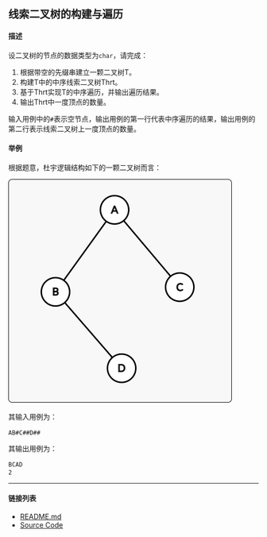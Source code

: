 ## 线索二叉树的构建与遍历

#### 描述

设二叉树的节点的数据类型为`char`，请完成：

1. 根据带空的先缀串建立一颗二叉树T。
2. 构建T中的中序线索二叉树Thrt。
3. 基于Thrt实现T的中序遍历，并输出遍历结果。
4. 输出Thrt中一度顶点的数量。

输入用例中的`#`表示空节点，输出用例的第一行代表中序遍历的结果，输出用例的第二行表示线索二叉树上一度顶点的数量。

#### 举例

根据题意，杜宇逻辑结构如下的一颗二叉树而言：

![graph](./assets/img.png)

其输入用例为：

```text
AB#C##D##
```

其输出用例为：

```text
BCAD
2
```

---
#### 链接列表

- [README.md](../../README.md)
- [Source Code](./daily.c)
